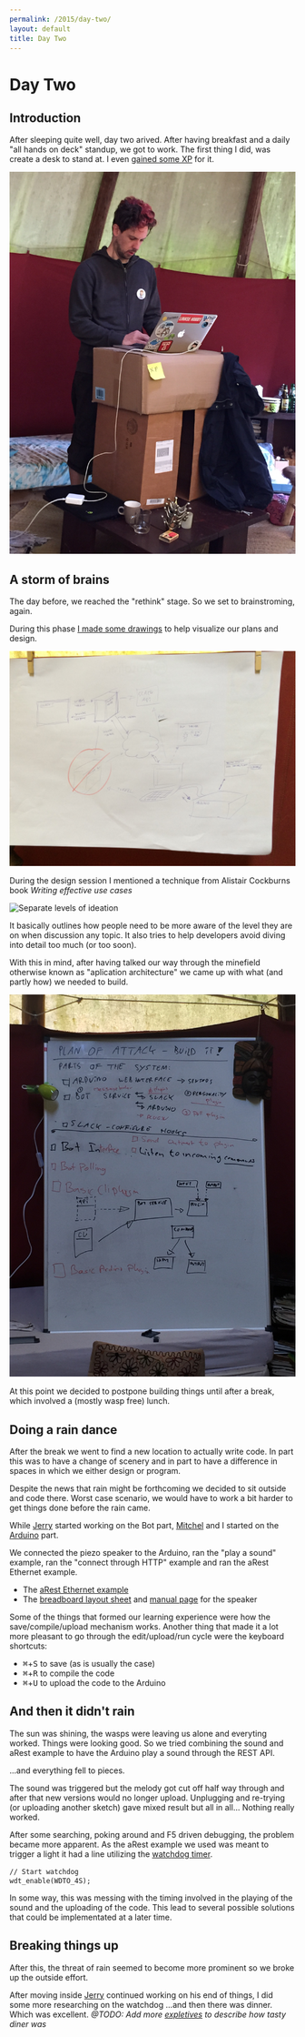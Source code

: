 ```yaml
---
permalink: /2015/day-two/
layout: default
title: Day Two
---
```


# Day Two

## Introduction

After sleeping quite well, day two arived. After having breakfast and a daily
"all hands on deck" standup, we got to work. The first thing I did, was create a desk
to stand at. I even [gained some XP](https://twitter.com/shochdoerfer/status/636475360855654400)
for it.

![My standing desk](./standing-desk-01.jpg "My standing desk")

## A storm of brains

The day before, we reached the "rethink" stage. So we set to brainstroming,
again.

During this phase [I made some drawings](https://twitter.com/Richard_Tuin/status/636480721612341248/)
to help visualize our plans and design.

![architecture sketch](./architecture-sketch.jpg "architecture sketch")

During the design session I mentioned a technique from Alistair Cockburns book
_Writing effective use cases_

![Separate levels of ideation](https://pjhobday.files.wordpress.com/2010/05/uc-goals.jpg "Separate levels of ideation")

It basically outlines how people need to be more aware of the level they are on
when discussion any topic. It also tries to help developers avoid diving into
detail too much (or too soon).

With this in mind, after having talked our way through the minefield otherwise
known as "aplication architecture" we came up with what (and partly how) we
needed to build.

![Third photo of the whiteboard](./whiteboard-03.jpg "Third photo of the whiteboard")

At this point we decided to postpone building things until after a break, which
involved a (mostly wasp free) lunch.

## Doing a rain dance

After the break we went to find a new location to actually write code. In part
this was to have a change of scenery and in part to have a difference in spaces
in which we either design or program.

Despite the news that rain might be forthcoming we decided to sit outside and
code there. Worst case scenario, we would have to work a bit harder to get things
done before the rain came.

While [Jerry] started working on the Bot part, [Mitchel] and I started on the
[Arduino] part.

We connected the piezo speaker to the Arduino, ran the "play a sound" example,
ran the "connect through HTTP" example and ran the aRest Ethernet example.

- The [aRest Ethernet example](https://raw.githubusercontent.com/marcoschwartz/aREST/master/examples/Ethernet/Ethernet.ino)
- The [breadboard layout sheet](http://ardx.org/src/circ/CIRC01-sheet-OOML.pdf) and [manual page](http://www.oomlout.com/oom.php/products/ardx/circ-06) for the speaker

Some of the things that formed our learning experience were how the
save/compile/upload mechanism works. Another thing that made it a lot more
pleasant to go through the edit/upload/run cycle were the keyboard shortcuts:

- <kbd>⌘</kbd>+<kbd>S</kbd> to save (as is usually the case)
- <kbd>⌘</kbd>+<kbd>R</kbd> to compile the code
- <kbd>⌘</kbd>+<kbd>U</kbd> to upload the code to the Arduino

## And then it didn't rain

The sun was shining, the wasps were leaving us alone and everyting worked.
Things were looking good. So we tried combining the sound and aRest example to
have the Arduino play a sound through the REST API.

...and everything fell to pieces.

The sound was triggered but the melody got cut off half way through and after
that new versions would no longer upload. Unplugging and re-trying (or uploading
another sketch) gave mixed result but all in all... Nothing really worked.

After some searching, poking around and F5 driven debugging, the problem became
more apparent. As the aRest example we used was meant to trigger a light it had
a line utilizing the [watchdog timer](http://www.practicalarduino.com/pics/wdt-block-diagram-small.jpg).

    // Start watchdog
    wdt_enable(WDTO_4S);

In some way, this was messing with the timing involved in the playing of the
sound and the uploading of the code. This lead to several possible solutions
that could be implementated at a later time.

## Breaking things up

After this, the threat of rain seemed to become more prominent so we broke up the
outside effort.

After moving inside [Jerry] continued working on his end of things, I did some
more researching on the watchdog ...and then there was dinner. Which was
excellent. _@TODO: Add more [expletives](https://www.google.co.uk/search?q=expletive)
to describe how tasty diner was_

[Mitchel]: https://twitter.com/MVerschoof
[Jerry]: https://twitter.com/getfocusnl
[Arduino]: https://www.arduino.cc
[Richard]: https://twitter.com/Richard_Tuin
